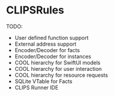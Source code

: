 # CLIPSRules

TODO:

- User defined function support
- External address support
- Encoder/Decoder for facts
- Encoder/Decoder for instances
- COOL hierarchy for SwiftUI models
- COOL hierarchy for user interaction
- COOL hierarchy for resource requests
- SQLite VTable for Facts
- CLIPS Runner IDE

